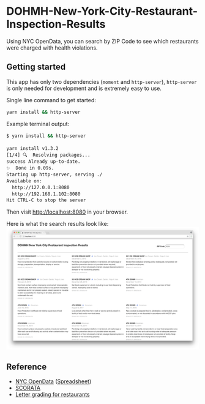 # DOHMH-New-York-City-Restaurant-Inspection-Results

Using NYC OpenData, you can search by ZIP Code to see which restaurants were charged with health violations.

## Getting started

This app has only two dependencies (`moment` and `http-server`), `http-server` is only needed for development and is extremely easy to use.

Single line command to get started:

```sh
yarn install && http-server
```

Example terminal output:

```sh
$ yarn install && http-server

yarn install v1.3.2
[1/4] 🔍  Resolving packages...
success Already up-to-date.
✨  Done in 0.09s.
Starting up http-server, serving ./
Available on:
  http://127.0.0.1:8080
  http://192.168.1.102:8080
Hit CTRL-C to stop the server
```

Then visit [http://localhost:8080](http://localhost:8080) in your browser.

Here is what the search results look like:
![](./screenshot.png)


## Reference
- [NYC OpenData](https://data.cityofnewyork.us/Health/DOHMH-New-York-City-Restaurant-Inspection-Results/rs6k-p7g6) ([Spreadsheet](https://data.cityofnewyork.us/Health/DOHMH-New-York-City-Restaurant-Inspection-Results/xx67-kt59))
- [SCORATA](https://dev.socrata.com/foundry/data.cityofnewyork.us/9w7m-hzhe)
- [Letter grading for restaurants](https://www1.nyc.gov/site/doh/business/food-operators/letter-grading-for-restaurants.page)

